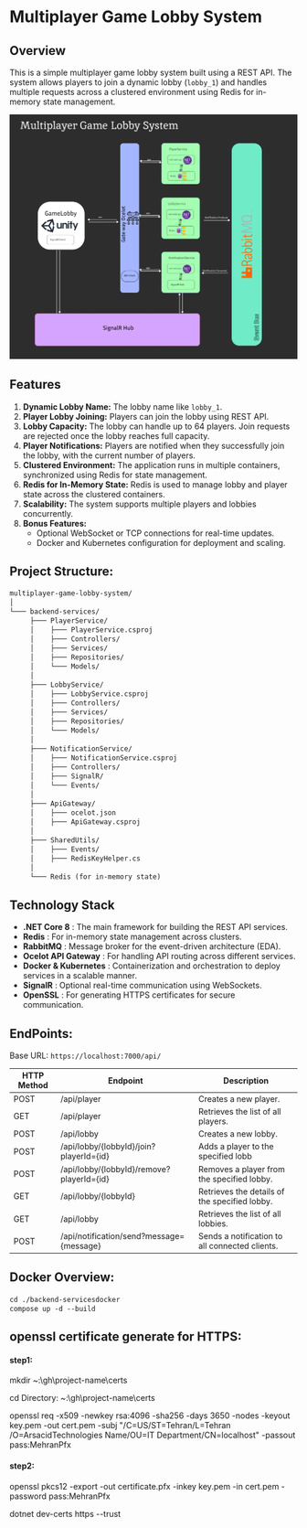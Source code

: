 # Multiplayer Game Lobby System

## Overview

This is a simple multiplayer game lobby system built using a REST API. The system allows players to join a dynamic lobby (`lobby_1`) and handles multiple requests across a clustered environment using Redis for in-memory state management.

![1727766535639](image/README/1727766535639.png)

## Features

1. **Dynamic Lobby Name:** The lobby name like `lobby_1`.
2. **Player Lobby Joining:** Players can join the lobby using REST API.
3. **Lobby Capacity:** The lobby can handle up to 64 players. Join requests are rejected once the lobby reaches full capacity.
4. **Player Notifications:** Players are notified when they successfully join the lobby, with the current number of players.
5. **Clustered Environment:** The application runs in multiple containers, synchronized using Redis for state management.
6. **Redis for In-Memory State:** Redis is used to manage lobby and player state across the clustered containers.
7. **Scalability:** The system supports multiple players and lobbies concurrently.
8. **Bonus Features:**
   - Optional WebSocket or TCP connections for real-time updates.
   - Docker and Kubernetes configuration for deployment and scaling.

## Project Structure:

```
multiplayer-game-lobby-system/
│
└─── backend-services/
     ├─── PlayerService/
     │    ├─── PlayerService.csproj
     │    ├─── Controllers/
     │    ├─── Services/
     │    ├─── Repositories/
     │    └─── Models/
     │
     ├─── LobbyService/
     │    ├─── LobbyService.csproj
     │    ├─── Controllers/
     │    ├─── Services/
     │    ├─── Repositories/
     │    └─── Models/
     │
     ├─── NotificationService/
     │    ├─── NotificationService.csproj
     │    ├─── Controllers/
     │    ├─── SignalR/
     │    └─── Events/
     │
     ├─── ApiGateway/
     │    ├─── ocelot.json
     │    ├─── ApiGateway.csproj
     │
     ├─── SharedUtils/
     │    ├─── Events/
     │    ├─── RedisKeyHelper.cs
     │
     └─── Redis (for in-memory state)

```

## Technology Stack

- **.NET Core 8** : The main framework for building the REST API services.
- **Redis** : For in-memory state management across clusters.
- **RabbitMQ** : Message broker for the event-driven architecture (EDA).
- **Ocelot API Gateway** : For handling API routing across different services.
- **Docker & Kubernetes** : Containerization and orchestration to deploy services in a scalable manner.
- **SignalR** : Optional real-time communication using WebSockets.
- **OpenSSL** : For generating HTTPS certificates for secure communication.

## EndPoints:

Base URL: `https://localhost:7000/api/`

| HTTP Method | Endpoint                                  | Description                                     |
| ----------- | ----------------------------------------- | ----------------------------------------------- |
| POST        | /api/player                               | Creates a new player.                           |
| GET         | /api/player                               | Retrieves the list of all players.              |
| POST        | /api/lobby                                | Creates a new lobby.                            |
| POST        | /api/lobby/{lobbyId}/join?playerId={id}   | Adds a player to the specified lobb            |
| POST        | /api/lobby/{lobbyId}/remove?playerId={id} | Removes a player from the specified lobby.     |
| GET         | /api/lobby/{lobbyId}                      | Retrieves the details of the specified lobby.  |
| GET         | /api/lobby                                | Retrieves the list of all lobbies.              |
| POST        | /api/notification/send?message={message}  | Sends a notification to all connected clients. |

## Docker Overview:

```
cd ./backend-servicesdocker 
compose up -d --build 
```


## openssl certificate generate for HTTPS:

#### step1:

mkdir ~:\gh\project-name\certs

cd Directory: ~:\gh\project-name\certs

openssl req -x509 -newkey rsa:4096 -sha256 -days 3650 -nodes -keyout key.pem -out cert.pem -subj "/C=US/ST=Tehran/L=Tehran /O=ArsacidTechnologies Name/OU=IT Department/CN=localhost" -passout pass:MehranPfx

#### step2:

openssl pkcs12 -export -out certificate.pfx -inkey key.pem -in cert.pem -password pass:MehranPfx

dotnet dev-certs https --trust
